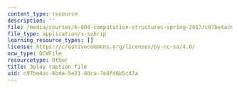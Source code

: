 ```yaml
---
content_type: resource
description: ''
file: /media/courses/6-004-computation-structures-spring-2017/c97be4ac6bde5e2180ca7e4fd6b5c47a_q38KAGAKORk.vtt
file_type: application/x-subrip
learning_resource_types: []
license: https://creativecommons.org/licenses/by-nc-sa/4.0/
ocw_type: OCWFile
resourcetype: Other
title: 3play caption file
uid: c97be4ac-6bde-5e21-80ca-7e4fd6b5c47a
---
```

